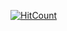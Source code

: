 [![HitCount](http://hits.dwyl.com/Luisibear98/https://githubcom/Luisibear98/Luisibear98.svg)](http://hits.dwyl.com/Luisibear98/https://githubcom/Luisibear98/Luisibear98)

<!--
**Luisibear98/Luisibear98** is a ✨ _special_ ✨ repository because its `README.md` (this file) appears on your GitHub profile.

Here are some ideas to get you started:

- 🔭 I’m currently working on ...
- 🌱 I’m currently learning ...
- 👯 I’m looking to collaborate on ...
- 🤔 I’m looking for help with ...
- 💬 Ask me about ...
- 📫 How to reach me: ...
- 😄 Pronouns: ...
- ⚡ Fun fact: ...
-->
